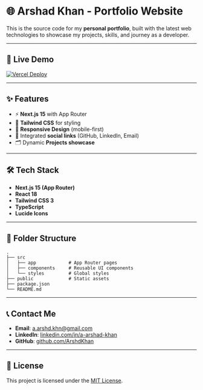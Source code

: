 # 🌐 Arshad Khan - Portfolio Website

This is the source code for my **personal portfolio**, built with the latest web technologies to showcase my projects, skills, and journey as a developer.

---

## 🚀 Live Demo
[![Vercel Deploy](https://img.shields.io/badge/Live-Demo-blue?style=for-the-badge&logo=vercel)](https://arshdkhan.vercel.app)

---

## ✨ Features
- ⚡ **Next.js 15** with App Router  
- 🎨 **Tailwind CSS** for styling  
- 📱 **Responsive Design** (mobile-first)  
- 🔗 Integrated **social links** (GitHub, LinkedIn, Email)  
- 🗂️ Dynamic **Projects showcase**  

---

## 🛠️ Tech Stack
- **Next.js 15 (App Router)**
- **React 18**
- **Tailwind CSS 3**
- **TypeScript**
- **Lucide Icons**

---

## 📂 Folder Structure
```plaintext
.
├── src
│   ├── app            # App Router pages
│   ├── components     # Reusable UI components
│   └── styles         # Global styles
├── public             # Static assets
├── package.json
└── README.md
````

---

## 📞 Contact Me

* **Email**: [a.arshd.khn@gmail.com](mailto:a.arshd.khn@gmail.com)
* **LinkedIn**: [linkedin.com/in/a-arshad-khan](https://www.linkedin.com/in/a-arshad-khan/)
* **GitHub**: [github.com/ArshdKhan](https://github.com/ArshdKhan)

---

## 📝 License

This project is licensed under the [MIT License](LICENSE).
